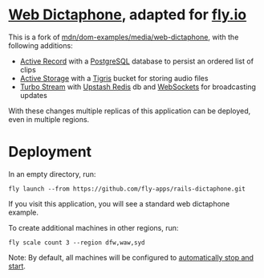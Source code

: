 # [Web Dictaphone](http://todomvc.com), adapted for [fly.io](https://fly.io/)

This is a fork of [mdn/dom-examples/media/web-dictaphone](https://github.com/mdn/dom-examples/tree/main/media/web-dictaphone#readme), with the following additions:

 * <a href="https://guides.rubyonrails.org/active_record_basics.html">Active Record</a> with a <a href="https://www.postgresql.org/">PostgreSQL</a> database to persist an ordered list of clips
* <a href="https://edgeguides.rubyonrails.org/active_storage_overview.html">Active Storage</a> with a <a href="https://www.tigrisdata.com/">Tigris</a> bucket for storing audio files
* <a href="https://turbo.hotwired.dev/handbook/streams">Turbo Stream</a> with <a href="https://upstash.com/">Upstash Redis</a> db and <a href="https://developer.mozilla.org/en-US/docs/Web/API/WebSockets_API">WebSockets</a> for broadcasting updates</a>

With these changes multiple replicas of this application can be deployed, even in multiple regions.


# Deployment

In an empty directory, run:

```
fly launch --from https://github.com/fly-apps/rails-dictaphone.git
```

If you visit this application, you will see a standard web dictaphone example.

To create additional machines in other regions, run:

```
fly scale count 3 --region dfw,waw,syd
```

Note: By default, all machines will be configured to [automatically stop and start](https://fly.io/docs/apps/autostart-stop/).

